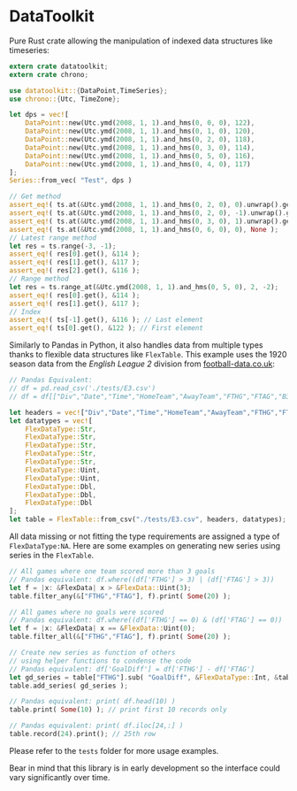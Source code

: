 # DataToolkit

Pure Rust crate allowing the manipulation of indexed data structures like timeseries:

```rust
extern crate datatoolkit;
extern crate chrono;

use datatoolkit::{DataPoint,TimeSeries};
use chrono::{Utc, TimeZone};

let dps = vec![ 
    DataPoint::new(Utc.ymd(2008, 1, 1).and_hms(0, 0, 0), 122),
    DataPoint::new(Utc.ymd(2008, 1, 1).and_hms(0, 1, 0), 120),
    DataPoint::new(Utc.ymd(2008, 1, 1).and_hms(0, 2, 0), 118),
    DataPoint::new(Utc.ymd(2008, 1, 1).and_hms(0, 3, 0), 114),
    DataPoint::new(Utc.ymd(2008, 1, 1).and_hms(0, 5, 0), 116),
    DataPoint::new(Utc.ymd(2008, 1, 1).and_hms(0, 4, 0), 117)
];
Series::from_vec( "Test", dps )

// Get method
assert_eq!( ts.at(&Utc.ymd(2008, 1, 1).and_hms(0, 2, 0), 0).unwrap().get(), &118 );
assert_eq!( ts.at(&Utc.ymd(2008, 1, 1).and_hms(0, 2, 0), -1).unwrap().get(), &120 );
assert_eq!( ts.at(&Utc.ymd(2008, 1, 1).and_hms(0, 3, 0), 1).unwrap().get(), &117 );
assert_eq!( ts.at(&Utc.ymd(2008, 1, 1).and_hms(0, 6, 0), 0), None );
// Latest range method
let res = ts.range(-3, -1);
assert_eq!( res[0].get(), &114 );
assert_eq!( res[1].get(), &117 );
assert_eq!( res[2].get(), &116 );
// Range method
let res = ts.range_at(&Utc.ymd(2008, 1, 1).and_hms(0, 5, 0), 2, -2);
assert_eq!( res[0].get(), &114 );
assert_eq!( res[1].get(), &117 );
// Index 
assert_eq!( ts[-1].get(), &116 ); // Last element
assert_eq!( ts[0].get(), &122 ); // First element
```

Similarly to Pandas in Python, it also handles data from multiple types thanks to flexible data structures like `FlexTable`. This example uses the 1920 season data from the *English League 2* division from [football-data.co.uk](https://football-data.co.uk):

```rust
// Pandas Equivalent:
// df = pd.read_csv('./tests/E3.csv')
// df = df[["Div","Date","Time","HomeTeam","AwayTeam","FTHG","FTAG","B365H","B365D","B365A"]]

let headers = vec!["Div","Date","Time","HomeTeam","AwayTeam","FTHG","FTAG","B365H","B365D","B365A"];
let datatypes = vec![
    FlexDataType::Str,
    FlexDataType::Str,
    FlexDataType::Str,
    FlexDataType::Str,
    FlexDataType::Str,
    FlexDataType::Uint,
    FlexDataType::Uint,
    FlexDataType::Dbl,
    FlexDataType::Dbl,
    FlexDataType::Dbl
];
let table = FlexTable::from_csv("./tests/E3.csv", headers, datatypes);
```

All data missing or not fitting the type requirements are assigned a type of `FlexDataType:NA`.
Here are some examples on generating new series using series in the `FlexTable`.

```rust
// All games where one team scored more than 3 goals
// Pandas equivalent: df.where((df['FTHG'] > 3) | (df['FTAG'] > 3))
let f = |x: &FlexData| x > &FlexData::Uint(3);
table.filter_any(&["FTHG","FTAG"], f).print( Some(20) );

// All games where no goals were scored
// Pandas equivalent: df.where((df['FTHG'] == 0) & (df['FTAG'] == 0))
let f = |x: &FlexData| x == &FlexData::Uint(0);
table.filter_all(&["FTHG","FTAG"], f).print( Some(20) );

// Create new series as function of others
// using helper functions to condense the code
// Pandas equivalent: df['GoalDiff'] = df['FTHG'] - df['FTAG']
let gd_series = table["FTHG"].sub( "GoalDiff", &FlexDataType::Int, &table["FTAG"] );
table.add_series( gd_series );

// Pandas equivalent: print( df.head(10) )
table.print( Some(10) ); // print first 10 records only

// Pandas equivalent: print( df.iloc[24,:] )
table.record(24).print(); // 25th row
```

Please refer to the `tests` folder for more usage examples.

Bear in mind that this library is in early development so the interface could vary significantly over time.
